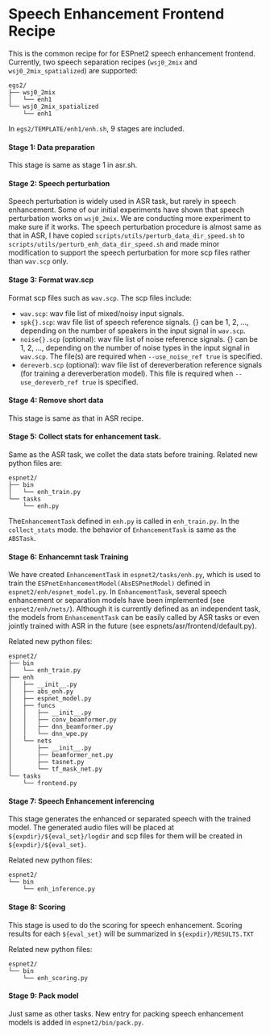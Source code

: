 # Speech Enhancement Frontend Recipe

This is the common recipe for for ESPnet2 speech enhancement frontend. Currently, two speech separation recipes (`wsj0_2mix` and `wsj0_2mix_spatialized`) are supported:
```
egs2/
├── wsj0_2mix
│   └── enh1
└── wsj0_2mix_spatialized
    └── enh1
```
In `egs2/TEMPLATE/enh1/enh.sh`, 9 stages are included.

#### Stage 1: Data preparation
This stage is same as stage 1 in asr.sh.

#### Stage 2: Speech perturbation
Speech perturbation is widely used in ASR task, but rarely in speech enhancement. Some of our initial experiments have shown that speech perturbation works on `wsj0_2mix`. We are conducting more experiment to make sure if it works.
The speech perturbation procedure is almost same as that in ASR, I have copied `scripts/utils/perturb_data_dir_speed.sh` to `scripts/utils/perturb_enh_data_dir_speed.sh` and made minor modification to support the speech perturbation for more scp files rather than `wav.scp` only.

#### Stage 3: Format wav.scp
Format scp files such as `wav.scp`. The scp files include:
  + `wav.scp`: wav file list of mixed/noisy input signals.
  + `spk{}.scp`: wav file list of speech reference signals. {} can be 1, 2, ..., depending on the number of speakers in the input signal in `wav.scp`.
  + `noise{}.scp` (optional): wav file list of noise reference signals. {} can be 1, 2, ..., depending on the number of noise types in the input signal in `wav.scp`. The file(s) are required when `--use_noise_ref true` is specified.
  + `dereverb.scp` (optional): wav file list of dereverberation reference signals (for training a dereverberation model). This file is required when `--use_dereverb_ref true` is specified.

#### Stage 4: Remove short data
This stage is same as that in ASR recipe.

#### Stage 5: Collect stats for enhancement task.
Same as the ASR task, we collet the data stats before training. Related new python files are:
```
espnet2/
├── bin
│   └── enh_train.py
└── tasks
    └── enh.py
```
The`EnhancementTask` defined in `enh.py` is called in `enh_train.py`. In the `collect_stats` mode. the behavior of `EnhancementTask` is same as the `ABSTask`.

#### Stage 6: Enhancemnt task Training
We have created `EnhancementTask` in `espnet2/tasks/enh.py`, which is used to train the `ESPnetEnhancementModel(AbsESPnetModel)` defined in `espnet2/enh/espnet_model.py`. 
In `EnhancementTask`, several speech enhancement or separation models have been implemented (see `espnet2/enh/nets/`). Although it is currently defined as an independent task, the models from `EnhancementTask` can be easily called by ASR tasks or even jointly trained with ASR in the future (see espnets/asr/frontend/default.py).

Related new python files:
```
espnet2/
├── bin
│   └── enh_train.py
├── enh
│   ├── __init__.py
│   ├── abs_enh.py
│   ├── espnet_model.py
│   ├── funcs
│   │   ├── __init__.py
│   │   ├── conv_beamformer.py
│   │   ├── dnn_beamformer.py
│   │   └── dnn_wpe.py
│   └── nets
│       ├── __init__.py
│       ├── beamformer_net.py
│       ├── tasnet.py
│       └── tf_mask_net.py
└── tasks
    └── frontend.py
```

#### Stage 7: Speech Enhancement inferencing
This stage generates the enhanced or separated speech with the trained model. The generated audio files will be placed at `${expdir}/${eval_set}/logdir` and scp files for them will be created in `${expdir}/${eval_set}`.

Related new python files:
```
espnet2/
└── bin
    └── enh_inference.py
```

#### Stage 8: Scoring

This stage is used to do the scoring for speech enhancement. Scoring results for each `${eval_set}` will be summarized in `${expdir}/RESULTS.TXT`

Related new python files:

```
espnet2/
└── bin
    └── enh_scoring.py
```

#### Stage 9: Pack model

Just same as other tasks. New entry for packing speech enhancement models is added in `espnet2/bin/pack.py`.